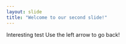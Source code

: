```yaml
---
layout: slide
title: "Welcome to our second slide!"
---
```

Interesting test
Use the left arrow to go back!
